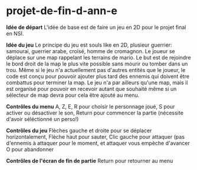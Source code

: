 # projet-de-fin-d-ann-e

**Idée de départ** L'idée de base est de faire un jeu en 2D pour le projet final en NSI.

**Idée du jeu**
Le principe du jeu est souls like en 2D, plusieur guerrier: samourai, guerrier arabe, croisé, homme de cromagnon.
Le joueur se déplace sur une map rappelant les terrains de mario. Le but est de rejoindre le bord droit de la map le plus vite possible sans mourir ou tomber dans un trou. Même si le jeu n'a actuellement pas d'autres entités que le joueur, le code est conçu pour pouvoir ajouter plus tard des ennemis qui doivent être combattus pour terminer la map.
Le jeu n'a par ailleurs qu'une map, mais il est organisé pour pouvoir en recevoir autant que souhaité même si un sélecteur de map devra pour cela être ajouté au menu.

**Contrôles du menu**
A, Z, E, R pour choisir le personnage joué,
S pour activer ou désactiver le son,
Return pour commencer la partie (nécessite d'avoir séléctionné un perso!)

**Contrôles du jeu**
Flèches gauche et droite pour se déplacer horizontalement,
Flèche haut pour sauter,
Clic gauche pour attaquer (pas d'ennemis à attaquer pour le moment, et attaquer vous empèche d'avancer
O pour abandonner

**Contrôles de l'écran de fin de partie**
Return pour retourner au menu

